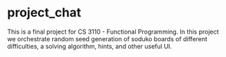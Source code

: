 # project_chat

This is a final project for CS 3110 - Functional Programming.  In this project we orchestrate random seed generation of soduko boards of different difficulties, a solving algorithm, hints, and other useful UI.
